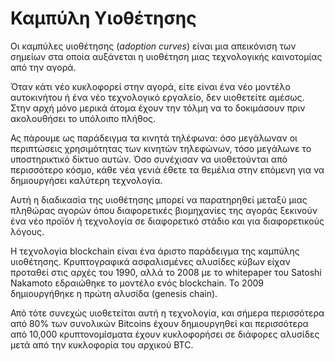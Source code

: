 # Καμπύλη Υιοθέτησης

Οι καμπύλες υιοθέτησης (*adoption curves*) είναι μια απεικόνιση των σημείων στα οποία αυξάνεται η υιοθέτηση μιας τεχνολογικής καινοτομίας από την αγορά.

Όταν κάτι νέο κυκλοφορεί στην αγορά, είτε είναι ένα νέο μοντέλο αυτοκινήτου ή ένα νέο τεχνολογικό εργαλείο, δεν υιοθετείτε αμέσως. Στην αρχή μόνο μερικά άτομα έχουν την τόλμη να το δοκιμάσουν πριν ακολουθήσει το υπόλοιπο πλήθος.

Ας πάρουμε ως παράδειγμα τα κινητά τηλέφωνα: όσο μεγάλωναν οι περιπτώσεις χρησιμότητας των κινητών τηλεφώνων, τόσο μεγάλωνε το υποστηρικτικό δίκτυο αυτών. Όσο συνέχισαν να υιοθετούνται από περισσότερο κόσμο, κάθε νέα γενιά έθετε τα θεμέλια στην επόμενη για να δημιουργήσει καλύτερη τεχνολογία.

Αυτή η διαδικασία της υιοθέτησης μπορεί να παρατηρηθεί μεταξύ μιας πληθώρας αγορών όπου διαφορετικές βιομηχανίες της αγοράς ξεκινούν ένα νέο προϊόν ή τεχνολογία σε διαφορετικό στάδιο και για διαφορετικούς λόγους.

Η τεχνολογία blockchain είναι ένα άριστο παράδειγμα της καμπύλης υιοθέτησης. Κρυπτογραφικά ασφαλισμένες αλυσίδες κύβων είχαν προταθεί στις αρχές του 1990, αλλά το 2008 με το whitepaper του Satoshi Nakamoto εδραιώθηκε το μοντέλο ενός blockchain. Το 2009 δημιουργήθηκε η πρώτη αλυσίδα (genesis chain).

Από τότε συνεχώς υιοθετείται αυτή η τεχνολογία, και σήμερα περισσότερα από 80% των συνολικών Bitcoins έχουν δημιουργηθεί και περισσότερα από 10,000 κρυπτονομίσματα έχουν κυκλοφορήσει σε διάφορες αλυσίδες μετά από την κυκλοφορία του αρχικού BTC.
